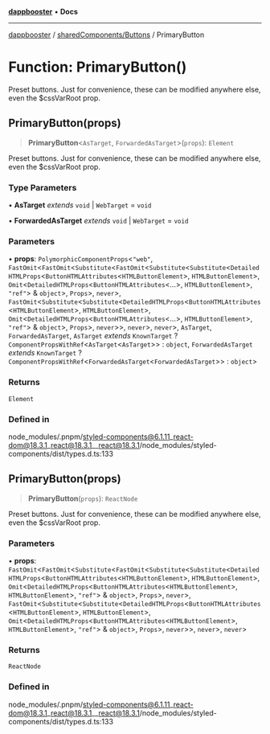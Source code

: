 [**dappbooster**](../../../README.md) • **Docs**

***

[dappbooster](../../../modules.md) / [sharedComponents/Buttons](../README.md) / PrimaryButton

# Function: PrimaryButton()

Preset buttons. Just for convenience, these can be modified anywhere else,
even the $cssVarRoot prop.

## PrimaryButton(props)

> **PrimaryButton**\<`AsTarget`, `ForwardedAsTarget`\>(`props`): `Element`

Preset buttons. Just for convenience, these can be modified anywhere else,
even the $cssVarRoot prop.

### Type Parameters

• **AsTarget** *extends* `void` \| `WebTarget` = `void`

• **ForwardedAsTarget** *extends* `void` \| `WebTarget` = `void`

### Parameters

• **props**: `PolymorphicComponentProps`\<`"web"`, `FastOmit`\<`FastOmit`\<`Substitute`\<`FastOmit`\<`Substitute`\<`Substitute`\<`DetailedHTMLProps`\<`ButtonHTMLAttributes`\<`HTMLButtonElement`\>, `HTMLButtonElement`\>, `Omit`\<`DetailedHTMLProps`\<`ButtonHTMLAttributes`\<...\>, `HTMLButtonElement`\>, `"ref"`\> & `object`\>, `Props`\>, `never`\>, `FastOmit`\<`Substitute`\<`Substitute`\<`DetailedHTMLProps`\<`ButtonHTMLAttributes`\<`HTMLButtonElement`\>, `HTMLButtonElement`\>, `Omit`\<`DetailedHTMLProps`\<`ButtonHTMLAttributes`\<...\>, `HTMLButtonElement`\>, `"ref"`\> & `object`\>, `Props`\>, `never`\>\>, `never`\>, `never`\>, `AsTarget`, `ForwardedAsTarget`, `AsTarget` *extends* `KnownTarget` ? `ComponentPropsWithRef`\<`AsTarget`\<`AsTarget`\>\> : `object`, `ForwardedAsTarget` *extends* `KnownTarget` ? `ComponentPropsWithRef`\<`ForwardedAsTarget`\<`ForwardedAsTarget`\>\> : `object`\>

### Returns

`Element`

### Defined in

node\_modules/.pnpm/styled-components@6.1.11\_react-dom@18.3.1\_react@18.3.1\_\_react@18.3.1/node\_modules/styled-components/dist/types.d.ts:133

## PrimaryButton(props)

> **PrimaryButton**(`props`): `ReactNode`

Preset buttons. Just for convenience, these can be modified anywhere else,
even the $cssVarRoot prop.

### Parameters

• **props**: `FastOmit`\<`FastOmit`\<`Substitute`\<`FastOmit`\<`Substitute`\<`Substitute`\<`DetailedHTMLProps`\<`ButtonHTMLAttributes`\<`HTMLButtonElement`\>, `HTMLButtonElement`\>, `Omit`\<`DetailedHTMLProps`\<`ButtonHTMLAttributes`\<`HTMLButtonElement`\>, `HTMLButtonElement`\>, `"ref"`\> & `object`\>, `Props`\>, `never`\>, `FastOmit`\<`Substitute`\<`Substitute`\<`DetailedHTMLProps`\<`ButtonHTMLAttributes`\<`HTMLButtonElement`\>, `HTMLButtonElement`\>, `Omit`\<`DetailedHTMLProps`\<`ButtonHTMLAttributes`\<`HTMLButtonElement`\>, `HTMLButtonElement`\>, `"ref"`\> & `object`\>, `Props`\>, `never`\>\>, `never`\>, `never`\>

### Returns

`ReactNode`

### Defined in

node\_modules/.pnpm/styled-components@6.1.11\_react-dom@18.3.1\_react@18.3.1\_\_react@18.3.1/node\_modules/styled-components/dist/types.d.ts:133
